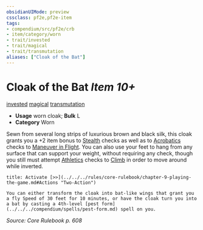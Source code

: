 ```yaml
---
obsidianUIMode: preview
cssclass: pf2e,pf2e-item
tags:
- compendium/src/pf2e/crb
- item/category/worn
- trait/invested
- trait/magical
- trait/transmutation
aliases: ["Cloak of the Bat"]
---
```

# Cloak of the Bat *Item 10+*  
[invested](../../../rules/traits/invested.md)  [magical](../../../rules/traits/magical.md)  [transmutation](../../../rules/traits/transmutation.md)  

- **Usage** worn cloak; **Bulk** L
- **Category** Worn

Sewn from several long strips of luxurious brown and black silk, this cloak grants you a +2 item bonus to [Stealth](../../skills.md#Stealth) checks as well as to [Acrobatics](../../skills.md#Acrobatics) checks to [Maneuver in Flight](../../../rules/actions/maneuver-in-flight.md). You can also use your feet to hang from any surface that can support your weight, without requiring any check, though you still must attempt [Athletics](../../skills.md#Athletics) checks to [Climb](../../../rules/actions/climb.md) in order to move around while inverted.

```ad-embed-ability
title: Activate [>>](../../../rules/core-rulebook/chapter-9-playing-the-game.md#Actions "Two-Action")

You can either transform the cloak into bat-like wings that grant you a fly Speed of 30 feet for 10 minutes, or have the cloak turn you into a bat by casting a 4th-level [pest form](../../../compendium/spells/pest-form.md) spell on you.
```

*Source: Core Rulebook p. 608*

